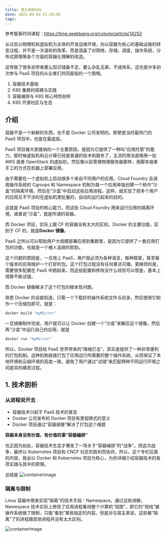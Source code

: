 ```yaml
---
title: 深入剖析k8s
date: 2021-04-03 21:29:06
tags:
---
```


参考极客时间课程：https://time.geekbang.org/column/article/14252

从过去以物理机和虚拟机为主体的开发运维环境，向以容器为核心的基础设施的转变过程，并不是一次温和的改革，而是涵盖了对网络，存储，调度，操作系统，分布式原理等各个方面的容器化理解的改造。

这导致了很多初学者要么知识储备不足，要么杂乱无章，不成体系，这也是许多初次参与 PaaS 项目的从业者们共同面临的一个困境。

1. 容器技术基础
2. K8S 集群的搭建与实践
3. 容器编排与 K8S 核心特性剖析
4. K8S 开源社区与生态

## 介绍

容器不是一个新鲜的东西，也不是 Docker 公司发明的。即使是当时最热门的 PaaS 项目中，也是在最底层。

PaaS 项目被大家接纳的一个主要原因，是因为它提供了一种叫“应用托管”的能力，那时候虚拟机和云计算已经是普遍的技术和服务了，主流的用法是租用一批 AWS 或者 OpenStack 的虚拟机，然后像以前管理物理服务器那样，用脚本或者手工的方式在机器上部署应用。

由于需要在一个虚拟机上启动很多个来自不同用户的应用，Cloud Foundry 会调用操作系统的 Cgroups 和 Namespace 机制为每一个应用单独创建一个称作“沙盒”的隔离环境，然后在“沙盒”中启动这些应用进程。这样，就实现了把多个用户的应用互不干涉的在虚拟机里批量的，自动的运行起来的目的。

这就是 PaaS 项目的核心能力，而这些 Cloud Foundry 用来运行应用的隔离环境，或者说“沙盒”，就是所谓的容器。

而 Docker 项目，实际上跟 CF 的容器没有太大的区别。Docker 的主要功能，区别于 CF 的，就是**Docker 镜像**。

PaaS 之所以可以帮助用户大规模部署应用到集群里，是因为它提供了一套应用打包的功能，也就是一个被人诟病的软肋。

这个问题的原因是，一旦用上 PaaS，用户就必须为各种语言，每种框架，甚至每个版本的应用维护一个打好的包。这个打包过程没有任何章法可循，更麻烦的是，需要很多配置在 PaaS 中跑起来，而这些配置和修改没什么经验可以借鉴，基本上得靠不断试错。

而 Docker 镜像解决了这个打包的根本性问题。

熟悉 Docker 的话就知道，只需一个下载好的操作系统文件与目录，然后使用它制作一个压缩包即可，就是：

```bash
docker build "myMirror"
```

一旦镜像制作完成，用户就可以让 Docker 创建一个“沙盒”来解压这个镜像，然后再“沙盒”中运行自己的应用，就是

```bash
docker run "myMirror"
```

所以，Docker 项目给 PaaS 世界带来的“降维打击”，其实是提供了一种非常便利的打包机制。这种机制直接打包了应用运行所需要的整个操作系统，从而保证了本地环境和云端环境的高度一致，避免了用户通过“试错”来匹配两种不同运行环境之间差异的痛苦过程。

## 1. 技术剖析

### 从进程说开去

- 容器技术兴起于 PaaS 技术的普及
- Docker 公司发布的 Docker 项目有里程碑式的意义
- Docker 项目通过“容器镜像”解决了打包这个难题

**容器本身没有价值，有价值的事“容器编排”**

也正因为如此，容器技术生态才爆发了一场关于“容器编排”的“战争”。而这次战争，最终以 Kubernetes 项目和 CNCF 社区的胜利而告终。所以，这个专栏后面的内容，我会以 Docker 和 Kubernetes 项目为核心，为你详细介绍容器技术的各项实践与其中的原理。

总结是
![containerImage](container.jpg)

### 隔离与限制

Linux 容器中用来实现”隔离“的技术手段：Namespace。通过这些讲解，
Namespace 技术实际上修改了应用进程看待整个计算机“视图”，即它的“视线”被操作系统做了限制，只能“看到”某些指定的内容。但是对与宿主来说，这些被“隔离”了的进程跟其他进程并没有太大区别。

![containerImage](container.jpg)
